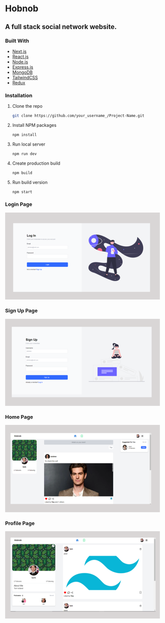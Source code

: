 # Hobnob

## A full stack social network website.

### Built With

* [Next.js](https://nextjs.org/)
* [React.js](https://reactjs.org/)
* [Node.js](https://nodejs.org/)
* [Express.js](https://expressjs.com/)
* [MongoDB](https://mongodb.com/)
* [TailwindCSS](https://tailwindcss.com/)
* [Redux](https://redux.js.org/)

### Installation

1. Clone the repo
   ```sh
   git clone https://github.com/your_username_/Project-Name.git
   ```
2. Install NPM packages
   ```sh
   npm install
   ```
3. Run local server
    ```sh
    npm run dev
    ```
4. Create production build
    ```sh
    npm build
    ```
5. Run build version
    ```sh
    npm start
    ```

### Login Page
![](public/Demo_Signin.png)

### Sign Up Page
![](public/Demo_Signup.png)


### Home Page
![](public/Demo1.png)

### Profile Page
![](public/Demo_Profile.png)
